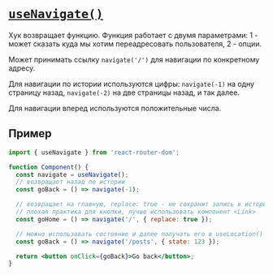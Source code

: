 # [`useNavigate()`](../index.md)

Хук возвращает функцию. Функция работает с двумя параметрами: 1 - может сказать куда мы хотим переадресовать пользователя, 2 - опции.

Может принимать ссылку `navigate('/')` для навигации по конкретному адресу.

Для навигации по истории используются цифры: `navigate(-1)` на одну страницу назад, `navigate(-2)` на две страницы назад, и так далее.

Для навигации вперед используются положительные числа.

## Пример

```jsx
import { useNavigate } from 'react-router-dom';

function Component() {
  const navigate = useNavigate();
  // возвращает назад по истории
  const goBack = () => navigate(-1);

  // возвращает на главную, replace: true - не сохранит запись в истории
  // плохая практика для кнопки, лучше использовать компонент <Link>
  const goHome = () => navigate('/', { replace: true });

  // можно использовать состояние и далее получать его в useLocation()
  const goBack = () => navigate('/posts', { state: 123 });

  return <button onClick={goBack}>Go back</button>;
}
```

